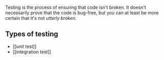 Testing is the process of ensuring that code isn't broken. It doesn't necessarily prove that the code is bug-free, but you can at least be more certain that it's not *utterly broken*.

## Types of testing
- [[unit test]]
- [[integration test]]
